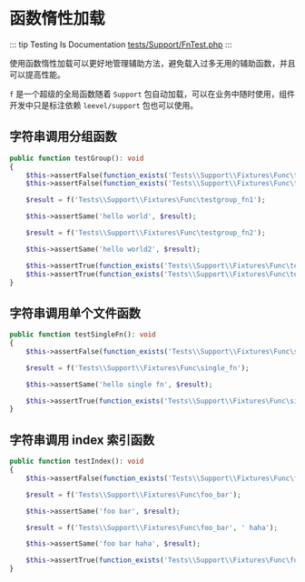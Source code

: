 # 函数惰性加载

::: tip Testing Is Documentation
[tests/Support/FnTest.php](https://github.com/hunzhiwange/framework/blob/master/tests/Support/FnTest.php)
:::
    
使用函数惰性加载可以更好地管理辅助方法，避免载入过多无用的辅助函数，并且可以提高性能。

`f` 是一个超级的全局函数随着 `Support` 包自动加载，可以在业务中随时使用，组件开发中只是标注依赖 `leevel/support` 包也可以使用。


## 字符串调用分组函数

``` php
public function testGroup(): void
{
    $this->assertFalse(function_exists('Tests\\Support\\Fixtures\Func\testgroup_fn1'));
    $this->assertFalse(function_exists('Tests\\Support\\Fixtures\Func\testgroup_fn2'));

    $result = f('Tests\\Support\\Fixtures\Func\testgroup_fn1');

    $this->assertSame('hello world', $result);

    $result = f('Tests\\Support\\Fixtures\Func\testgroup_fn2');

    $this->assertSame('hello world2', $result);

    $this->assertTrue(function_exists('Tests\\Support\\Fixtures\Func\testgroup_fn1'));
    $this->assertTrue(function_exists('Tests\\Support\\Fixtures\Func\testgroup_fn2'));
}
```
    
## 字符串调用单个文件函数

``` php
public function testSingleFn(): void
{
    $this->assertFalse(function_exists('Tests\\Support\\Fixtures\Func\single_fn'));

    $result = f('Tests\\Support\\Fixtures\Func\single_fn');

    $this->assertSame('hello single fn', $result);

    $this->assertTrue(function_exists('Tests\\Support\\Fixtures\Func\single_fn'));
}
```
    
## 字符串调用 index 索引函数

``` php
public function testIndex(): void
{
    $this->assertFalse(function_exists('Tests\\Support\\Fixtures\Func\foo_bar'));

    $result = f('Tests\\Support\\Fixtures\Func\foo_bar');

    $this->assertSame('foo bar', $result);

    $result = f('Tests\\Support\\Fixtures\Func\foo_bar', ' haha');

    $this->assertSame('foo bar haha', $result);

    $this->assertTrue(function_exists('Tests\\Support\\Fixtures\Func\foo_bar'));
}
```